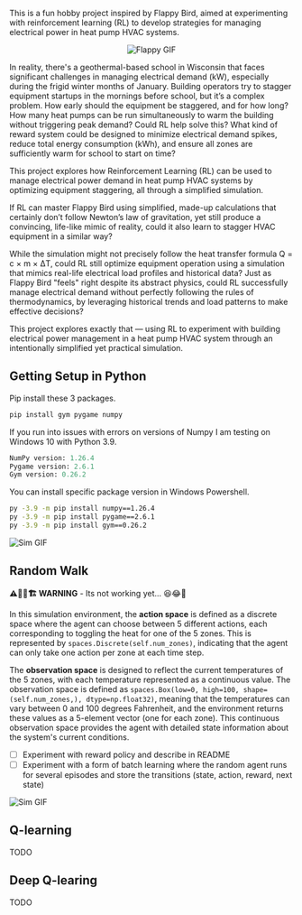 This is a fun hobby project inspired by Flappy Bird, aimed at experimenting with reinforcement learning (RL) to develop strategies for managing electrical power in heat pump HVAC systems.

<p align="center">
  <img src="https://github.com/bbartling/flappy-heat-pump/blob/develop/images/flappy_bird.gif" alt="Flappy GIF">
</p>

In reality, there's a geothermal-based school in Wisconsin that faces significant challenges in managing electrical demand (kW), especially during the frigid winter months of January. Building operators try to stagger equipment startups in the mornings before school, but it’s a complex problem. How early should the equipment be staggered, and for how long? How many heat pumps can be run simultaneously to warm the building without triggering peak demand? Could RL help solve this? What kind of reward system could be designed to minimize electrical demand spikes, reduce total energy consumption (kWh), and ensure all zones are sufficiently warm for school to start on time?

This project explores how Reinforcement Learning (RL) can be used to manage electrical power demand in heat pump HVAC systems by optimizing equipment staggering, all through a simplified simulation.

If RL can master Flappy Bird using simplified, made-up calculations that certainly don’t follow Newton’s law of gravitation, yet still produce a convincing, life-like mimic of reality, could it also learn to stagger HVAC equipment in a similar way?

While the simulation might not precisely follow the heat transfer formula Q = c × m × ΔT, could RL still optimize equipment operation using a simulation that mimics real-life electrical load profiles and historical data? Just as Flappy Bird "feels" right despite its abstract physics, could RL successfully manage electrical demand without perfectly following the rules of thermodynamics, by leveraging historical trends and load patterns to make effective decisions?

This project explores exactly that — using RL to experiment with building electrical power management in a heat pump HVAC system through an intentionally simplified yet practical simulation.


## Getting Setup in Python


Pip install these 3 packages.
```bash
pip install gym pygame numpy
```
If you run into issues with errors on versions of Numpy I am testing on Windows 10 with Python 3.9.
```python
NumPy version: 1.26.4
Pygame version: 2.6.1
Gym version: 0.26.2
```

You can install specific package version in Windows Powershell.
```bash
py -3.9 -m pip install numpy==1.26.4
py -3.9 -m pip install pygame==2.6.1
py -3.9 -m pip install gym==0.26.2
```

![Sim GIF](https://github.com/bbartling/flappy-hvac/blob/develop/images/video.gif)


## Random Walk

**⚠️👷🚧🏗️ WARNING** - Its not working yet... 😆😂🤣


In this simulation environment, the **action space** is defined as a discrete space where the agent can choose between 5 different actions, each corresponding to toggling the heat for one of the 5 zones. This is represented by `spaces.Discrete(self.num_zones)`, indicating that the agent can only take one action per zone at each time step. 

The **observation space** is designed to reflect the current temperatures of the 5 zones, with each temperature represented as a continuous value. The observation space is defined as `spaces.Box(low=0, high=100, shape=(self.num_zones,), dtype=np.float32)`, meaning that the temperatures can vary between 0 and 100 degrees Fahrenheit, and the environment returns these values as a 5-element vector (one for each zone). This continuous observation space provides the agent with detailed state information about the system's current conditions.

- [ ] Experiment with reward policy and describe in README
- [ ] Experiment with a form of batch learning where the random agent runs for several episodes and store the transitions (state, action, reward, next state)

![Sim GIF](https://github.com/bbartling/flappy-heat-pump/blob/develop/images/random_walk.gif)

## Q-learning
TODO

## Deep Q-learing
TODO